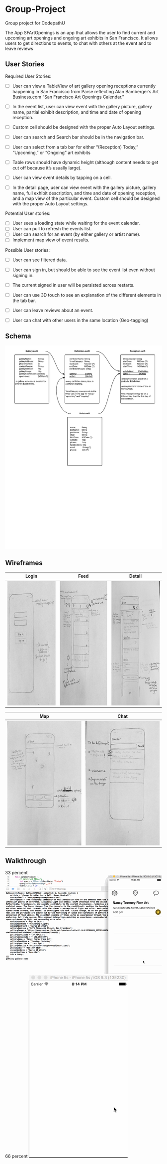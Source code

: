 # Group-Project
Group project for CodepathU

The App
SFArtOpenings is an app that allows the user to find current and upcoming art openings and ongoing art exhibits in San Francisco. It allows users to get directions to events,  to chat with others at the event and to leave reviews


## User Stories
Required User Stories:
- [ ] User can view a TableView of art gallery opening receptions currently happening in San Francisco from Parse reflecting Alan Bamberger’s Art Business.com “San Francisco Art Openings Calendar.”
- [ ] In the event list, user can view event with the gallery picture, gallery name, partial exhibit description, and time and date of opening reception. 
- [ ] Custom cell should be designed with the proper Auto Layout settings.  
- [ ] User can search and Search bar should be in the navigation bar.
- [ ] User can select from a tab bar for either “(Reception) Today,” “Upcoming,” or “Ongoing” art exhibits
- [ ] Table rows should have dynamic height (although content needs to get cut off because it’s usually large).


- [ ] User can view event details by tapping on a cell.
- [ ] In the detail page, user can view event with the gallery picture, gallery name, full exhibit description, and time and date of opening reception, and a map view of the particular event. Custom cell should be designed with the proper Auto Layout settings.

Potential User stories:
- [ ] User sees a loading state while waiting for the event calendar.
- [ ] User can pull to refresh the events list.
- [ ] User can search for an event (by either gallery or artist name).
- [ ] Implement map view of event results.

Possible User stories:
- [ ] User can see filtered data.
- [ ] User can sign in, but should be able to see the event list even without signing in.
- [ ] The current signed in user will be persisted across restarts.
- [ ] User can use 3D touch to see an explanation of the different elements in the tab bar.
- [ ] User can leave reviews about an event.
- [ ] User can chat with other users in the same location (Geo-tagging)


## Schema
![schema](SFArtOpeningsSchema2.jpeg)

## Wireframes

| Login  | Feed | Detail |
| --- | --- | --- |
| <img height="400" alt="login" src="./wireframes/login.jpg" > | <img height="400" alt="feed" src="./wireframes/feed.jpg" > | <img height="400" alt="detail" src="./wireframes/detail.jpg" > |

| Map | Chat |
| --- | --- |
| <img height="400" alt="map" src="./wireframes/map.jpg" > | <img height="400" alt="chat" src="./wireframes/chat.jpg" > | 

## Walkthrough
33 percent
![Walkthrough](groupgif.gif)
66 percent
![Walkthrough](groupgif2.gif)
